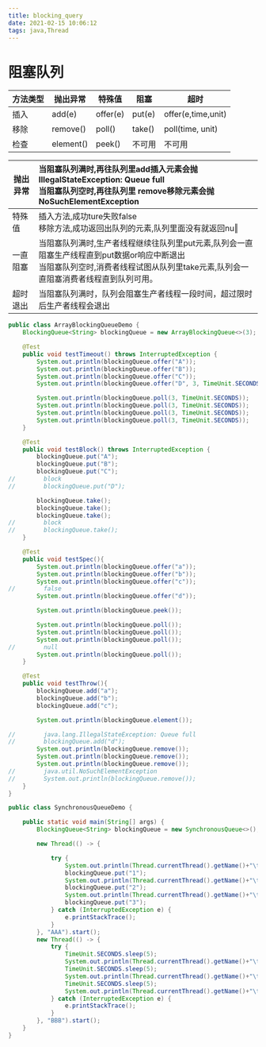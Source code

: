 ```yaml
---
title: blocking_query
date: 2021-02-15 10:06:12
tags: java,Thread
---
```


# 阻塞队列

| 方法类型 | 抛出异常  | 特殊值   | 阻塞   | 超时               |
| -------- | --------- | -------- | ------ | ------------------ |
| 插入     | add(e)    | offer(e) | put(e) | offer(e,time,unit) |
| 移除     | remove()  | poll()   | take() | poll(time, unit)   |
| 检查     | element() | peek()   | 不可用 | 不可用             |



| 抛出异常 | 当阻塞队列满时,再往队列里add插入元素会抛 IllegalStateException: Queue full<br />当阻塞队列空时,再往队列里 remove移除元素会抛NoSuchElementException |
| -------- | :----------------------------------------------------------- |
| 特殊值   | 插入方法,成功ture失败false<br />移除方法,成功返回出队列的元素,队列里面没有就返回nu‖ |
| 一直阻塞 | 当阻塞队列满时,生产者线程继续往队列里put元素,队列会一直阻塞生产线程直到put数据or响应中断退出<br />当阻塞队列空时,消费者线程试图从队列里take元素,队列会一直阻塞消费者线程直到队列可用。 |
| 超时退出 | 当阻塞队列满时，队列会阻塞生产者线程一段时间，超过限时后生产者线程会退出 |



```java
public class ArrayBlockingQueueDemo {
    BlockingQueue<String> blockingQueue = new ArrayBlockingQueue<>(3);

    @Test
    public void testTimeout() throws InterruptedException {
        System.out.println(blockingQueue.offer("A"));
        System.out.println(blockingQueue.offer("B"));
        System.out.println(blockingQueue.offer("C"));
        System.out.println(blockingQueue.offer("D", 3, TimeUnit.SECONDS));

        System.out.println(blockingQueue.poll(3, TimeUnit.SECONDS));
        System.out.println(blockingQueue.poll(3, TimeUnit.SECONDS));
        System.out.println(blockingQueue.poll(3, TimeUnit.SECONDS));
        System.out.println(blockingQueue.poll(3, TimeUnit.SECONDS));
    }

    @Test
    public void testBlock() throws InterruptedException {
        blockingQueue.put("A");
        blockingQueue.put("B");
        blockingQueue.put("C");
//        block
//        blockingQueue.put("D");

        blockingQueue.take();
        blockingQueue.take();
        blockingQueue.take();
//        block
//        blockingQueue.take();
    }

    @Test
    public void testSpec(){
        System.out.println(blockingQueue.offer("a"));
        System.out.println(blockingQueue.offer("b"));
        System.out.println(blockingQueue.offer("c"));
//        false
        System.out.println(blockingQueue.offer("d"));

        System.out.println(blockingQueue.peek());

        System.out.println(blockingQueue.poll());
        System.out.println(blockingQueue.poll());
        System.out.println(blockingQueue.poll());
//        null
        System.out.println(blockingQueue.poll());
    }

    @Test
    public void testThrow(){
        blockingQueue.add("a");
        blockingQueue.add("b");
        blockingQueue.add("c");

        System.out.println(blockingQueue.element());

//        java.lang.IllegalStateException: Queue full
//        blockingQueue.add("d");
        System.out.println(blockingQueue.remove());
        System.out.println(blockingQueue.remove());
        System.out.println(blockingQueue.remove());
//        java.util.NoSuchElementException
//        System.out.println(blockingQueue.remove());
    }
}

```



```java
public class SynchronousQueueDemo {

    public static void main(String[] args) {
        BlockingQueue<String> blockingQueue = new SynchronousQueue<>();

        new Thread(() -> {

            try {
                System.out.println(Thread.currentThread().getName()+"\t put 1");
                blockingQueue.put("1");
                System.out.println(Thread.currentThread().getName()+"\t put 2");
                blockingQueue.put("2");
                System.out.println(Thread.currentThread().getName()+"\t put 3");
                blockingQueue.put("3");
            } catch (InterruptedException e) {
                e.printStackTrace();
            }
        }, "AAA").start();
        new Thread(() -> {
            try {
                TimeUnit.SECONDS.sleep(5);
                System.out.println(Thread.currentThread().getName()+"\t take 				"+blockingQueue.take());
                TimeUnit.SECONDS.sleep(5);
                System.out.println(Thread.currentThread().getName()+"\t take "+blockingQueue.take());
                TimeUnit.SECONDS.sleep(5);
                System.out.println(Thread.currentThread().getName()+"\t take "+blockingQueue.take());
            } catch (InterruptedException e) {
                e.printStackTrace();
            }
        }, "BBB").start();
    }
}

```


